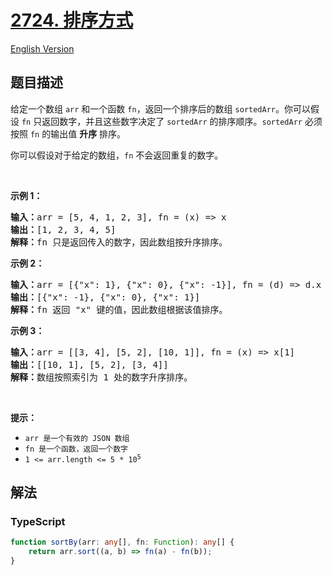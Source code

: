 # [2724. 排序方式](https://leetcode.cn/problems/sort-by)

[English Version](/solution/2700-2799/2724.Sort%20By/README_EN.md)

## 题目描述

<!-- 这里写题目描述 -->

<p>给定一个数组 <code>arr</code> 和一个函数 <code>fn</code>，返回一个排序后的数组 <code>sortedArr</code>。你可以假设 <code>fn</code> 只返回数字，并且这些数字决定了 <code>sortedArr</code> 的排序顺序。<code>sortedArr</code> 必须按照 <code>fn</code> 的输出值&nbsp;<strong>升序</strong> 排序。</p>

<p>你可以假设对于给定的数组，<code>fn</code> 不会返回重复的数字。</p>

<p>&nbsp;</p>

<p><strong class="example">示例 1：</strong></p>

<pre>
<b>输入：</b>arr = [5, 4, 1, 2, 3], fn = (x) =&gt; x
<b>输出：</b>[1, 2, 3, 4, 5]
<b>解释：</b>fn 只是返回传入的数字，因此数组按升序排序。
</pre>

<p><strong class="example">示例 2：</strong></p>

<pre>
<b>输入：</b>arr = [{"x": 1}, {"x": 0}, {"x": -1}], fn = (d) =&gt; d.x
<b>输出：</b>[{"x": -1}, {"x": 0}, {"x": 1}]
<b>解释：</b>fn 返回 "x" 键的值，因此数组根据该值排序。
</pre>

<p><strong class="example">示例 3：</strong></p>

<pre>
<b>输入：</b>arr = [[3, 4], [5, 2], [10, 1]], fn = (x) =&gt; x[1]
<b>输出：</b>[[10, 1], [5, 2], [3, 4]]
<b>解释：</b>数组按照索引为 1 处的数字升序排序。
</pre>

<p>&nbsp;</p>

<p><strong>提示：</strong></p>

<ul>
	<li><code>arr 是一个有效的 JSON 数组</code></li>
	<li><code>fn 是一个函数，返回一个数字</code></li>
	<li><code>1 &lt;=&nbsp;arr.length &lt;= 5 * 10<sup>5</sup></code></li>
</ul>

## 解法

<!-- 这里可写通用的实现逻辑 -->

<!-- tabs:start -->

### **TypeScript**

<!-- 这里可写当前语言的特殊实现逻辑 -->

```ts
function sortBy(arr: any[], fn: Function): any[] {
    return arr.sort((a, b) => fn(a) - fn(b));
}
```

<!-- tabs:end -->
